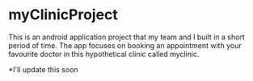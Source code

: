 # myClinicProject

This is an android application project that my team and I built in a short period of time.
The app focuses on booking an appointment with your favourite doctor in this hypothetical clinic called myclinic.

*I'll update this soon
